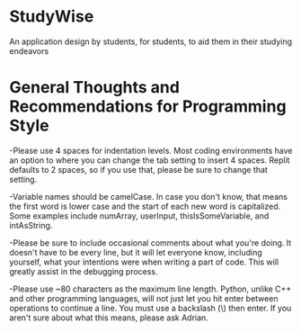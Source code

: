 # StudyWise
An application design by students, for students, to aid them in their studying endeavors

# General Thoughts and Recommendations for Programming Style

-Please use 4 spaces for indentation levels. Most coding environments have an option to where 
 you can change the tab setting to insert 4 spaces. Replit defaults to 2 spaces, so if you use
 that, please be sure to change that setting.

-Variable names should be camelCase. In case you don't know, that means the first word is
 lower case and the start of each new word is capitalized. Some examples include numArray,
 userInput, thisIsSomeVariable, and intAsString.

-Please be sure to include occasional comments about what you're doing. It doesn't have to be
 every line, but it will let everyone know, including yourself, what your intentions were when
 writing a part of code. This will greatly assist in the debugging process.

-Please use ~80 characters as the maximum line length. Python, unlike C++ and other programming
 languages, will not just let you hit enter between operations to continue a line. You must use
 a backslash (\\) then enter. If you aren't sure about what this means, please ask Adrian.
